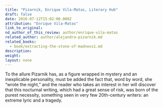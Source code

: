 ```yaml
---
title: "Pizarnik, Enrique Vila-Matas, Literary Hub"
draft: false
date: 2016-07-12T15:02:00.000Z
attribution: "Enrique Vila-Matas"
link_to_original:
nd_author_of_this_review: author/enrique-vila-matas
related_author: author/alejandra-pizarnik.md
related_books:
  - book/extracting-the-stone-of-madness1.md
description:
weight:
layout: none
---
```

To the allure Pizarnik has, as a figure wrapped in mystery and an inexplicable personality, must be added the fact that, word by word, she “wrote the night,” and the reader who takes an interest in her will discover that this nocturnal writing, which had a great sense of risk, was born of the purest necessity, something seen in very few 20th-century writers: an extreme lyric and a tragedy.

